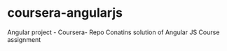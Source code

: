 # coursera-angularjs
Angular project - Coursera- Repo
Conatins solution of Angular JS Course assignment
